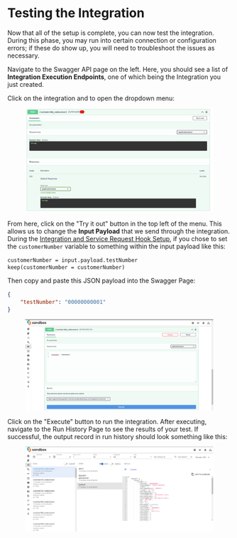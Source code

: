 # Testing the Integration

Now that all of the setup is complete, you can now test the integration. During this phase, you may run into certain connection or configuration errors; if these do show up, you will need to troubleshoot the issues as necessary.



Navigate to the Swagger API page on the left. Here, you should see a list of **Integration Execution Endpoints**, one of which being the Integration you just created.



Click on the integration and to open the dropdown menu:

<figure><img src="../../.gitbook/assets/image (2) (1).png" alt=""><figcaption></figcaption></figure>

From here, click on the "Try it out" button in the top left of the menu. This allows us to change the **Input Payload** that we send through the integration. During the [Integration and Service Request Hook Setup](integration-and-service-request-hook-setup.md), if you chose to set the `customerNumber` variable to something within the input payload like this:

```
customerNumber = input.payload.testNumber
keep(customerNumber = customerNumber)
```

Then copy and paste this JSON payload into the Swagger Page:

```json
{
    "testNumber": "00000000001"
}
```

<figure><img src="../../.gitbook/assets/image (3) (1).png" alt=""><figcaption></figcaption></figure>

Click on the "Execute" button to run the integration. After executing, navigate to the Run History Page to see the results of your test. If successful, the output record in run history should look something like this:

<figure><img src="../../.gitbook/assets/image (6) (1).png" alt=""><figcaption></figcaption></figure>
